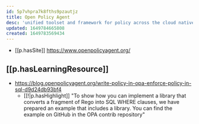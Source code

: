 ```yaml
---
id: 5p7vhpra7k8fths9pzautjz
title: Open Policy Agent
desc: 'unified toolset and framework for policy across the cloud native stack'
updated: 1649784665808
created: 1649783569434
---
```


- [[p.hasSite]] https://www.openpolicyagent.org/

## [[p.hasLearningResource]]

- https://blog.openpolicyagent.org/write-policy-in-opa-enforce-policy-in-sql-d9d24db93bf4
  - [[!|p.hasHighlight]] "To show how you can implement a library that converts a fragment of Rego into SQL WHERE clauses, we have prepared an example that includes a library. You can find the example on GitHub in the OPA contrib repository"
